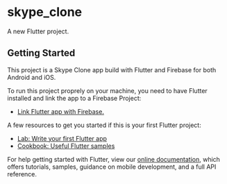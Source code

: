 # skype_clone

A new Flutter project.

## Getting Started

This project is a Skype Clone app build with Flutter and Firebase for both Android and iOS.

To run this project proprely on your machine, you need to have Flutter installed and link the app to a Firebase Project:

- [Link Flutter app with Firebase.](https://firebase.google.com/docs/flutter/setup?platform=android)


A few resources to get you started if this is your first Flutter project:

- [Lab: Write your first Flutter app](https://flutter.dev/docs/get-started/codelab)
- [Cookbook: Useful Flutter samples](https://flutter.dev/docs/cookbook)

For help getting started with Flutter, view our
[online documentation](https://flutter.dev/docs), which offers tutorials,
samples, guidance on mobile development, and a full API reference.
